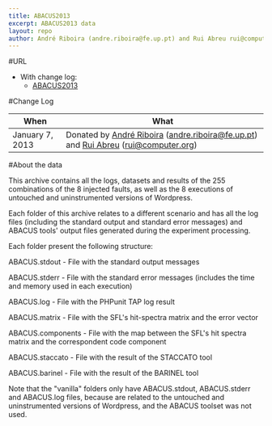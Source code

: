 ```yaml
---
title: ABACUS2013
excerpt: ABACUS2013 data
layout: repo
author: André Riboira (andre.riboira@fe.up.pt) and Rui Abreu rui@computer.org
---
```



#URL

  * With change log:
    * [ABACUS2013](https://terapromise.csc.ncsu.edu:8443/svn/repo/dump/ABACUS2013/)
    

#Change Log

When | What---- | ----
January 7, 2013 | Donated by [André Riboira](/repo/people) (andre.riboira@fe.up.pt) and [Rui Abreu](/repo/people) (rui@computer.org)

#About the data

This archive contains all the logs, datasets and results of the 255 combinations 
of the 8 injected faults, as well as the 8 executions of untouched and 
uninstrumented versions of Wordpress.

Each folder of this archive relates to a different scenario and has all the log 
files (including the standard output and standard error messages) and ABACUS 
tools' output files generated during the experiment processing.

Each folder present the following structure:

ABACUS.stdout     - File with the standard output messages

ABACUS.stderr     - File with the standard error messages (includes the time and memory used in each execution)

ABACUS.log        - File with the PHPunit TAP log result

ABACUS.matrix     - File with the SFL's hit-spectra matrix and the error vector

ABACUS.components - File with the map between the SFL's hit spectra matrix and the correspondent code component

ABACUS.staccato   - File with the result of the STACCATO tool

ABACUS.barinel    - File with the result of the BARINEL tool

Note that the "vanilla" folders only have ABACUS.stdout, ABACUS.stderr and 
ABACUS.log files, because are related to the untouched and uninstrumented 
versions of Wordpress, and the ABACUS toolset was not used.
